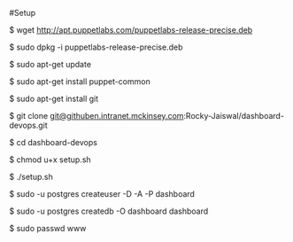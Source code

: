 #Setup

$ wget http://apt.puppetlabs.com/puppetlabs-release-precise.deb

$ sudo dpkg -i puppetlabs-release-precise.deb

$ sudo apt-get update

$ sudo apt-get install puppet-common

$ sudo apt-get install git

$ git clone git@githuben.intranet.mckinsey.com:Rocky-Jaiswal/dashboard-devops.git

$ cd dashboard-devops

$ chmod u+x setup.sh

$ ./setup.sh

$ sudo -u postgres createuser -D -A -P dashboard

$ sudo -u postgres createdb -O dashboard dashboard

$ sudo passwd www
